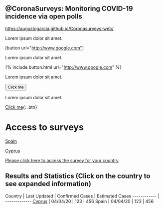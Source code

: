 ## @CoronaSurveys: Monitoring COVID-19 incidence via open polls

https://augustogarcia.github.io/Coronasurveys-web/

Lorem ipsum dolor sit amet.

[button url="http://www.google.com"]

Lorem ipsum dolor sit amet.

{% include button.html url="http://www.google.com" %}

Lorem ipsum dolor sit amet.

<button name="button" onclick="http://www.google.com">Click me</button>

Lorem ipsum dolor sit amet.

[Click me](http://www.google.com){: .btn}





# Access to surveys

<a href="{{https://spain.coronasurveys.com}}" class="btn">Spain</a>

[Cyprus](https://cyprus.coronasurveys.com)

[Please click here to access the survey for your country](https://github.com/GCGImdea/coronasurveys/blob/master/surveys.md)

## Results and Statistics (Click on the country to see expanded information)

Country | Last Updated | Confirmed Cases | Estimated Cases
------------ | -------------
[Cyprus](https://augustogarcia.github.io/Coronasurveys-web/results/cyprus) | 04/04/20 | 123 | 456
Spain | 04/04/20 | 123 | 456
